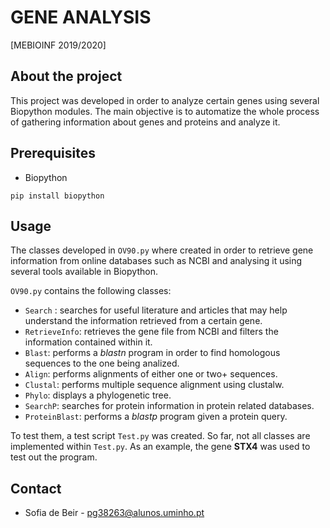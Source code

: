 # GENE ANALYSIS 
[MEBIOINF 2019/2020]

## About the project
This project was developed in order to analyze certain genes using several Biopython modules. The main objective is to automatize the whole process of gathering information about genes and proteins and analyze it. 

## Prerequisites

- Biopython

``` pip install biopython ```

## Usage
The classes developed in ``` OV90.py ``` where created in order to retrieve gene information from online databases such as NCBI and analysing it using several tools available in Biopython. 

``` OV90.py ``` contains the following classes:

- ``` Search ``` : searches for useful literature and articles that may help understand the information retrieved from a certain gene.
- ``` RetrieveInfo ```: retrieves the gene file from NCBI and filters the information contained within it.
- ``` Blast ```: performs a _blastn_ program in order to find homologous sequences to the one being analized.
- ``` Align ```: performs alignments of either one or two+ sequences.
- ``` Clustal ```: performs multiple sequence alignment using clustalw.
- ``` Phylo ```: displays a phylogenetic tree.
- ``` SearchP ```: searches for protein information in protein related databases.
- ``` ProteinBlast ```: performs a _blastp_ program given a protein query.

To test them, a test script ``` Test.py ``` was created. So far, not all classes are implemented within ```Test.py```. As an example, the gene __STX4__ was used to test out the program. 

## Contact

- Sofia de Beir - pg38263@alunos.uminho.pt
